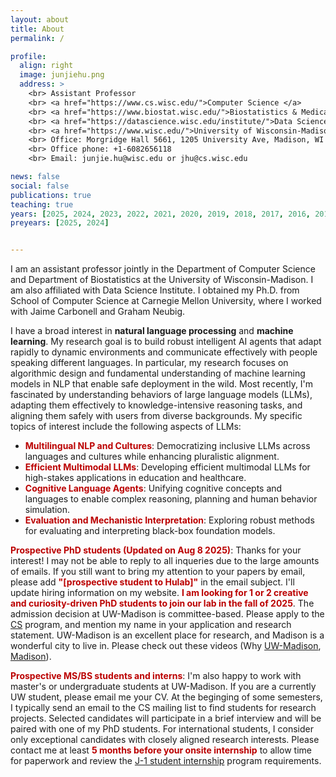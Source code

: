 ```yaml
---
layout: about
title: About
permalink: /

profile:
  align: right
  image: junjiehu.png
  address: >
    <br> Assistant Professor
    <br> <a href="https://www.cs.wisc.edu/">Computer Science </a> 
    <br> <a href="https://www.biostat.wisc.edu/">Biostatistics & Medical Informatics </a> 
    <br> <a href="https://datascience.wisc.edu/institute/">Data Science Institute </a> 
    <br> <a href="https://www.wisc.edu/">University of Wisconsin-Madison </a> 
    <br> Office: Morgridge Hall 5661, 1205 University Ave, Madison, WI 53706
    <br> Office phone: +1-6082656118
    <br> Email: junjie.hu@wisc.edu or jhu@cs.wisc.edu

news: false
social: false
publications: true
teaching: true
years: [2025, 2024, 2023, 2022, 2021, 2020, 2019, 2018, 2017, 2016, 2015]
preyears: [2025, 2024]


---
```

I am an assistant professor jointly in the Department of Computer Science and Department of Biostatistics at the University of Wisconsin-Madison. I am also affiliated with Data Science Institute. I obtained my Ph.D. from School of Computer Science at Carnegie Mellon University, where I worked with Jaime Carbonell and Graham Neubig. 

I have a broad interest in <b>natural language processing</b> and <b>machine learning</b>. My research goal is to build robust intelligent AI agents that adapt rapidly to dynamic environments and communicate effectively with people speaking different languages. In particular, my research focuses on algorithmic design and fundamental understanding of machine learning models in NLP that enable safe deployment in the wild. Most recently, I'm fascinated by understanding behaviors of large language models (LLMs), adapting them effectively to knowledge-intensive reasoning tasks, and aligning them safely with users from diverse backgrounds. My specific topics of interest include the following aspects of LLMs:

<ul>
  <li><b style="color:#bb0000;">Multilingual NLP and Cultures</b>: Democratizing inclusive LLMs across languages and cultures while enhancing pluralistic alignment. </li>
  <li><b style="color:#bb0000;">Efficient Multimodal LLMs</b>: Developing efficient multimodal LLMs for high-stakes applications in education and healthcare.</li>
  <li><b style="color:#bb0000;">Cognitive Language Agents</b>: Unifying cognitive concepts and languages to enable complex reasoning, planning and human behavior simulation.</li>
  <li><b style="color:#bb0000;">Evaluation and Mechanistic Interpretation</b>: Exploring robust methods for evaluating and interpreting black-box foundation models.</li>
</ul> 


<b style="color:#bb0000;">Prospective PhD students (Updated on Aug 8 2025)</b>: Thanks for your interest! I may not be able to reply to all inqueries due to the large amounts of emails. If you still want to bring my attention to your papers by email, please add <b style="color:#bb0000;">"[prospective student to Hulab]"</b> in the email subject. I'll update hiring information on my website. <b style="color:#bb0000;">I am looking for 1 or 2 creative and curiosity-driven PhD students to join our lab in the fall of 2025</b>. The admission decision at UW-Madison is committee-based. Please apply to the [CS](https://www.cs.wisc.edu/graduate/graduate-admissions-faq/) program, and mention my name in your application and research statement. UW-Madison is an excellent place for research, and Madison is a wonderful city to live in. Please check out these videos (Why [UW-Madison](https://www.youtube.com/watch?v=8cRE4F8GOBE), [Madison](https://www.youtube.com/watch?v=XTJA5alrisQ?)). 

<b style="color:#bb0000;">Prospective MS/BS students and interns</b>: I'm also happy to work with master's or undergraduate students at UW-Madison. If you are a currently UW student, please email me your CV. At the beginging of some semesters, I typically send an email to the CS mailing list to find students for research projects. Selected candidates will participate in a brief interview and will be paired with one of my PhD students. For international students, I consider only exceptional candidates with closely aligned research interests. Please contact me at least <b style="color:#bb0000;">5 months before your onsite internship</b> to allow time for paperwork and review the [J-1 student internship](https://iss.wisc.edu/j-1-student-interns/) program requirements.

<!-- <b>Sponsors</b>: We are thankful for the generous funding award and gift from NIH, Google, Microsoft, NVIDIA and American Family Insurance. -->
